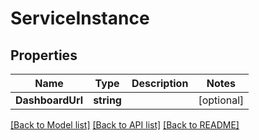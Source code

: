 # ServiceInstance

## Properties

Name | Type | Description | Notes
------------ | ------------- | ------------- | -------------
**DashboardUrl** | **string** |  | [optional] 

[[Back to Model list]](../README.md#documentation-for-models) [[Back to API list]](../README.md#documentation-for-api-endpoints) [[Back to README]](../README.md)


